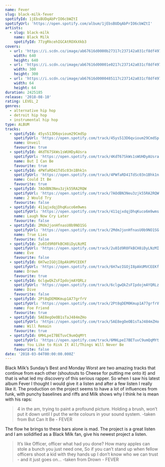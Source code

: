 ```yaml
---
name: Fever
slug: black-milk-fever
spotifyId: 1jEbsBUDqAbPrIO6cbWZtI
spotifyUrl: 'https://open.spotify.com/album/1jEbsBUDqAbPrIO6cbWZtI'
artists:
  - slug: black-milk
    name: Black Milk
    spotifyId: 77zgRkcehIGCAtROXkXkb3
covers:
  - url: 'https://i.scdn.co/image/ab67616d0000b27317c237142a031cf8df497e9d'
    width: 640
    height: 640
  - url: 'https://i.scdn.co/image/ab67616d00001e0217c237142a031cf8df497e9d'
    width: 300
    height: 300
  - url: 'https://i.scdn.co/image/ab67616d0000485117c237142a031cf8df497e9d'
    width: 64
    height: 64
duration: 2425185
release: '2018-08-10'
rating: LEVEL_2
genres:
  - alternative hip hop
  - detroit hip hop
  - instrumental hip hop
type: ALBUM
tracks:
  - spotifyId: 45ys513D6qvioum29CmdSp
    spotifyUrl: 'https://open.spotify.com/track/45ys513D6qvioum29CmdSp'
    name: Unveil
    favourite: true
  - spotifyId: 4KdT67SkWs1sWUHDyAUsra
    spotifyUrl: 'https://open.spotify.com/track/4KdT67SkWs1sWUHDyAUsra'
    name: But I Can Be
    favourite: true
  - spotifyId: 4PWfaRD41TdSc03n1Bhk1n
    spotifyUrl: 'https://open.spotify.com/track/4PWfaRD41TdSc03n1Bhk1n'
    name: Could It Be
    favourite: true
  - spotifyId: 7AOdBN3Neu3zjk55RA2RQW
    spotifyUrl: 'https://open.spotify.com/track/7AOdBN3Neu3zjk55RA2RQW'
    name: 2 Would Try
    favourite: false
  - spotifyId: 411qjxdqjDhqKuco6m9wms
    spotifyUrl: 'https://open.spotify.com/track/411qjxdqjDhqKuco6m9wms'
    name: Laugh Now Cry Later
    favourite: false
  - spotifyId: 2MdmJjonHfnasU0b9NO1SG
    spotifyUrl: 'https://open.spotify.com/track/2MdmJjonHfnasU0b9NO1SG'
    name: True Lies
    favourite: false
  - spotifyId: 2u0Id9R0FkBCH8iDyLNzMI
    spotifyUrl: 'https://open.spotify.com/track/2u0Id9R0FkBCH8iDyLNzMI'
    name: Eve
    favourite: false
  - spotifyId: 6H7wzIGOjI8pAkUMVCEEKf
    spotifyUrl: 'https://open.spotify.com/track/6H7wzIGOjI8pAkUMVCEEKf'
    name: Drown
    favourite: true
  - spotifyId: 6clgwQkZsFIpdojmAYQRLz
    spotifyUrl: 'https://open.spotify.com/track/6clgwQkZsFIpdojmAYQRLz'
    name: Dive
    favourite: false
  - spotifyId: 2Pt8qDEM0Kmup1A77grfrV
    spotifyUrl: 'https://open.spotify.com/track/2Pt8qDEM0Kmup1A77grfrV'
    name: Foe Friend
    favourite: true
  - spotifyId: 5AE8egOeOB1sTaJ484mZHo
    spotifyUrl: 'https://open.spotify.com/track/5AE8egOeOB1sTaJ484mZHo'
    name: Will Remain
    favourite: true
  - spotifyId: 6MHLpeI7BETuvC9umQqMYt
    spotifyUrl: 'https://open.spotify.com/track/6MHLpeI7BETuvC9umQqMYt'
    name: You Like to Risk It All/Things Will Never Be
    favourite: false
date: '2018-03-04T00:00:00.000Z'
---
```

Black Milk’s Sunday’s Best and Monday Worst are two amazing tracks that continue from each
other (shoutouts to Cheese for putting me onto it) and that is what led my discovery of
this serious rapper. So when I saw his latest album Fever I thought I would give it a
listen and after a few listen I really like it. The production on the project seems to have
a lot of influences from funk, with punchy baselines and riffs and Milk shows why I think he
is mean with his raps:

> 4 in the am, trying to paint a profound picture. Holding a brush, won’t put it down until
> I put the write colours in your sound system.
-taken from But Can It Be - FEVER

The flow he brings to these bars alone is mad. The project is a great listen and I am
solidified as a Black Milk fan, give his newest project a listen.

> It’s like Officer, officer what had you done?
> How many apples can stole a bunch you just need one,
> So if you can’t stand up when fellow officers shoot a kid with they hands up
> I don’t know who we can trust - and it just goes on...
-taken from Drown - FEVER

